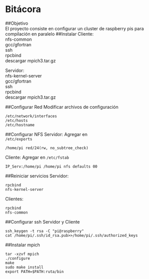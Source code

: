 # Bitácora
##Objetivo  
El proyecto consiste en configurar un cluster de raspberry pis para compilación en paralelo 
##Instalar
Cliente:  
nfs-common  
gcc/gfortran  
ssh  
rpcbind  
descargar mpich3.tar.gz  

Servidor:  
nfs-kernel-server  
gcc/gfortran  
ssh  
rpcbind  
descargar mpich3.tar.gz   

##Configurar Red
Modificar archivos de configuración  
```
/etc/network/interfaces
/etc/hosts
/etc/hostname
```

##Configurar NFS
Servidor: Agregar en  
`/etc/exports`

`/home/pi red/24(rw, no_subtree_check)`

Cliente: Agregar en `/etc/fstab`

`IP_Serv:/home/pi /home/pi nfs defaults 00`

##Reiniciar servicios
Servidor:  
```
rpcbind
nfs-kernel-server
```

Clientes:  
```
rpcbind
nfs-common
```
##Configurar ssh
Servidor y Cliente  
```
ssh_keygen -t rsa -C "pi@raspberry"
cat /home/pi/.ssh/id_rsa.pub>>/home/pi/.ssh/authorized_keys
```

##Instalar mpich
```
tar -xzvf mpich
./configure
make
sudo make install
export PATH=$PATH:ruta/bin
```
